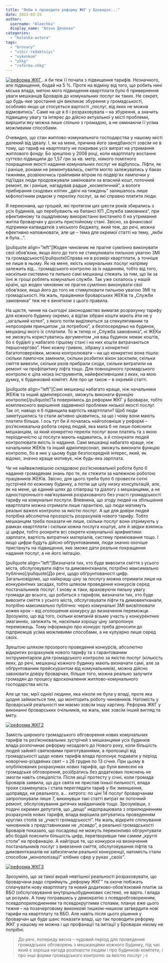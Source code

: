 ```yaml
---
title: "Якби я проводила реформу ЖКГ у Броварах..."
date: 2013-03-25
author: 
  username: "Aleechka"
  display_name: "Аліна Дяченко"
categories: 
  - "kolonka-avtora"
tags: 
  - "brovary"
  - "vibir-redaktsiyi"
  - "vykonkom"
  - "zhkg"
  - "reforma-zhkg"
---
```


[![реформа ЖКГ](https://mpz.brovary.org/wp-content/uploads/2013/03/reforma-ZHKG.jpg)](https://mpz.brovary.org/wp-content/uploads/2013/03/reforma-ZHKG.jpg)...я би теж її почала з підвищення тарифів. Незначного, але підвищення, бодай на 5 %. Проте на відміну від того, що робить нині міська влада, метою мого підвищення квартплати було б привернення уваги мешканців Броварів до комунальних послуг як таких. Не секрет, що будь-яке зростання цін викликає збурення у громадськості, особливо якщо це стосується вартості „послуг, від яких не можна відмовитись”. Саме на це я б і розраховувала – на збурення, а значить підвищену увагу та інтерес до дійсно актуальної у місті проблеми, вирішити яку можна лише спільно з громадою, а не оминаючи її усіма можливими способами.

Очевидно, що стан житлово-комунального господарства у нашому місті далекий від ідеалу. І, як на мене, причина його занедбаності зовсім не в тому, що тариф на квартплату не покриває усіх витрат на утримання житлового фонду. Бо зрештою у 2006 році, коли квартплату востаннє суттєво підвищили до 1,57 грн за кв. метр, ніякого помітного покращення якості надання комунальних послуг не відбулось. Ліфти, як і раніше, роками не ремонтувались, сміття могло залежуватись у баках тижнями, розвіюючись грайливим вітром по подвір'ях лампочки у під’їздах люди продовжували замінювати за власний кошт, поточний ремонт, як і раніше, нагадував радше „косметичний”, а вологе прибирання сходових клітин „двічі на тиждень” залишалось лише міфологічним рядком у переліку послуг, за які справно платити люди.

Я переконана, що грошей, які протягом цих шести років збирались з усіх будинків, що перебувають на балансі КП „Служба замовника”, при ефективному та ощадливому використанні вистачило б на утримання житла броварчан у досить пристойному стані. Звісно, за фінансової підтримки капвидатків з міського бюджету, який теж, до речі, можна ефективно наповнювати, але це – тема для окремої статті на тему, „якби я була...”.

\[pullquote align="left"\]Жоден чиновник не прагне сумлінно виконувати свої обов’язки, якщо його до того не стимулювати пильною увагою ЗМІ та громадськості\[/pullquote\]Справа не в розмірі квартплати, а точніше не лише в ньому. Як на мене, якість комунальних послуг напряму залежить від... громадського контролю за їх наданням, тобто від того, наскільки системно та пильно самі мешканці стежать за тим, що їм за їхні ж гроші роблять комунальні служби. Так уже склалось у нашій країні, що жоден чиновник не прагне сумлінно виконувати свої обов’язки, якщо його до того не стимулювати пильною увагою ЗМІ та громадськості. На жаль, працівники броварських ЖЕКів та „Служби замовника” теж не є винятком з цього правила.

На щастя, чинне на сьогодні законодавство вимагає розрахунку тарифу для кожного будинку окремо, а відтак зібрані кошти мають йти не у „загальний котел”, з якого потім виділяються за спекулятивним та непрозорим принципом „за потребою”, а безпосередньо на будинок, мешканці якого їх сплатили. То ж тепер ні „Служба замовника”, ні ЖЕКи не зможуть користуватись аргументом „на ваш будинок немає коштів, бо є будівлі у набагато гіршому стані і на них кошти витрачаються першочергово”. Нині кожну гривню, зібрану з конкретної багатоповерхівки, можна контролювати – на що конкретно вона пішла: скільки лампочок замінили, скільки розбитих вікон засклили, скільки сміття вивезли, скільки разів прибрали сходи, скільки витратили на ремонт чи профілактику ліфта тощо. Для повноцінного громадського контролю є ціла низка інструментів, найефективнішим з яких, на мою думку, є будинковий комітет. Але про це також – в окремій статті.

\[pullquote align="left"\]Самі мешканці набагато краще, ніж начальники ЖЕКів та інший адмінперсонал, зможуть виконати функцію контролю\[/pullquote\]Та повернімось до реформи ЖКГ у Броварах, тобто комплексного вирішення задавненої проблеми низької якості послуг. Так от, навіщо я б підвищила вартість квартплати? Щоб люди заметушились та стали активно цікавитись, за що і чому вони мають платити більше. І ось тут би й почалась найголовніше у реформі – роз’яснювальна робота серед людей, яка мала б не лише пояснити мешканцям, за який конкретно перелік послуг вони платять та з якою періодичністю ці послуги мають надаватись, а й спонукати людей контролювати якість їх надання. Самі мешканці набагато краще, ніж начальники ЖЕКів та інший адмінперсонал, зможуть виконати функцію контролю, бо в них у цьому буде безпосередній інтерес, який, як відомо, значно краще мотивує, ніж будь-яка зарплата.

Чи не найважливішою складовою роз’яснювальної роботи було б надання громадянам знань про те, як стежити за належною роботою працівників ЖЕКів. Звісно, для цього треба було б провести сотні зустрічей по кожному будинку, а потім ще цілу низку консультацій, але, як на мене, це єдиний шлях до співпраці та діалогу з мешканцями, а не одностороннього нав’язування розрахованого без участі громадськості тарифу на комунальні послуги. Впевнена, що згоду людей на збільшення квартплати можна отримати лише гарантією, що люди матимуть реальні важелі контролю за якістю послуг. А ще для довіри людей потрібна абсолютна прозорість розрахунків нового тарифу. Тобто мешканцям треба показати не лише, скільки послуг вони отримують у рамках квартплати і скільки кожна послуга коштує, але й звідки взялись ці цифри, тобто розкрити всі секрети комунальної арифметики: зарплати, вартість витратних матеріалів, систему преміювання тощо. І якщо цифри будуть дійсно обґрунтованими, люди значно охочіше пристануть на підвищення, яке зможе дати реальне покращення надання послуг, а не його імітацію.

\[pullquote align="left"\]Визначати тих, хто буде вивозити сміття з усього міста, обслуговувати ліфти та димовентканали, потрібно максимально публічно\[/pullquote\]До речі, щодо обґрунтованості цифр. Загальновідомо, що найкращу ціну за послугу можна отримати лише на конкурентних засадах, тобто шляхом проведення конкурсів серед постачальників послуг. І знову ж таки, враховуючи пильну увагу громади до всього, що робиться з тарифом, визначати тих, хто буде вивозити сміття з усього міста, обслуговувати ліфти та димовентканали, потрібно максимально публічно: через комунальні ЗМІ висвітлювати кожен крок – від оголошення конкурсу до визначення переможця. Зрозуміло, що від того, скільки компаній візьме участь у конкурентних змаганнях, залежить те, наскільки хорошу ціну запропонує переможець. Тому інформацію про конкурс треба доносити до підприємців усіма можливими способами, а не кулуарно лише серед своїх.

Зрештою шляхом прозорого проведення конкурсів, абсолютно відкритих розрахунків нового тарифу та з гарантованим інструментарієм для громадського контролю за якістю послуг (кількість яких, до речі, мешканці кожного будинку мають визначати самі, але за обґрунтованим прейскурантом від комунальників), можна дійсно завоювати довіру броварчан, більше того, можна реально залучити громадян до процесу вдосконалення житлово-комунального господарства міста.

Але це так, мрії однієї людини, яка ніколи не була у владі, проте яка щодня займається тим, що моніторить роботу чиновників. Натомість у броварській реальності ми маємо зовсім іншу картину. Реформа ЖКГ у виконанні броварських очільників, на жаль, має зовсім інший вигляд та мету.

[![реформа ЖКГ2](https://mpz.brovary.org/wp-content/uploads/2013/03/reforma-ZHKG2.jpg)](https://mpz.brovary.org/wp-content/uploads/2013/03/reforma-ZHKG2.jpg)

Замість широкого громадського обговорення нових комунальних тарифів та роз’яснювальних зустрічей з мешканцями усіх будинків влада розпочинає реформу незадовго до Нового року, коли більшість людей зайняті святковими приготуваннями, а пропозиції від громадськості щодо нових тарифів влада пропонує подавати у період новорічно-різдвяних свят – з 26 грудня по 13 січня. При цьому в опублікованих розрахунках нових тарифів, що були винесені на громадське обговорення, розібратись без додаткових пояснень не змогли навіть спеціалісти. Після акції протесту у січні, коли громада Броварів заявила, що дух свята не приспав їхньої пильності, влада трохи схаменулась і стала переглядати тариф у бік зменшення, щоправда, не реального, а... хитрого: по ціні 14 послуг броварчанам запропонували лише 7, викинувши такі статті витрат як поточний ремонт, обслуговування дитячих майданчиків тощо. Зрозумівши, з подачі окремих депутатів, що „дещо” недопрацювала з оприлюдненням розрахунків нових тарифів, влада вирішила рятуватись проведенням круглих столів за „участі громадськості”. На жаль, відкрите спілкування чиновників з представниками не „псевдо”, а реальної громадськості Броварів показало, що посадовці не можуть переконливо обгрунтувати або бодай пояснити більшість цифр, перетворивши тим самим „круглі столи” на профанацію. А найгірше те, що конкурси на визначення постачальників послуг з вивезення сміття, обслуговування ліфтів та димовентканалів не забезпечили реальної конкуренції, натомість стали способом „монополізації” хлібних сфер у руках „своїх”.

[![реформа ЖКГ3](https://mpz.brovary.org/wp-content/uploads/2013/03/reforma-ZHKG3.jpg)](https://mpz.brovary.org/wp-content/uploads/2013/03/reforma-ZHKG3.jpg)

Зрозуміло, що за такої вкрай невтішної реальності розраховувати, що броварчани радо сприймуть „реформу ЖКГ” та охоче побіжать сплачувати нову квартплату та новий додатково-обов’язковий платіж за ВБО (обслуговування внутрішньобудинкових систем), не варто. І влада це розуміє. А тому погравшись у демократію з псевдообговоренням, псевдопорилюдненням та псевдокруглими столами, планує вже цього тижня – на позачерговому виконкомі тишком-нишком затвердити нові тарифи на квартплату та ВБО. Але навіть після цього рішення у броварчан ще буде шанс показати владі, що так проводити реформу ЖКГ у нашому не можна і що профанації та імітації у Броварах нікому не потрібні.

> До речі, попереду весна – чудовий період для проведення громадських обговорень з мешканцями кожного будинку, під час який є хороша нагода розповісти людям і про будинкові комітети, і про інші форми громадського контролю за якістю послуг ;-)
